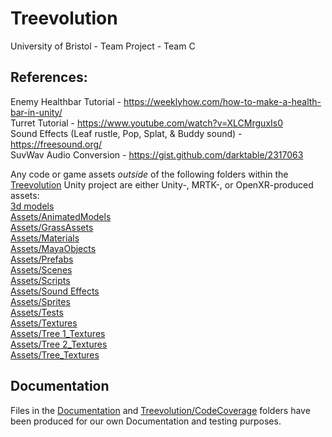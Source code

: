 # Treevolution
University of Bristol - Team Project - Team C


## References:
Enemy Healthbar Tutorial - https://weeklyhow.com/how-to-make-a-health-bar-in-unity/ <br>
Turret Tutorial - https://www.youtube.com/watch?v=XLCMrguxIs0 <br>
Sound Effects (Leaf rustle, Pop, Splat, & Buddy sound) - https://freesound.org/ <br>
SuvWav Audio Conversion - https://gist.github.com/darktable/2317063 <br>

Any code or game assets _outside_ of the following folders within the [Treevolution](/Treevolution) Unity project are either Unity-, MRTK-, or OpenXR-produced assets: <br>
[3d models](Treevolution/3d%20models) <br>
[Assets/AnimatedModels](Treevolution/Assets/AnimatedModels) <br>
[Assets/GrassAssets](Treevolution/Assets/GrassAssets) <br>
[Assets/Materials](Treevolution/Assets/Materials) <br>
[Assets/MayaObjects](Treevolution/Assets/MayaObjects) <br>
[Assets/Prefabs](Treevolution/Assets/Prefabs) <br>
[Assets/Scenes](Treevolution/Assets/Scenes) <br>
[Assets/Scripts](Treevolution/Assets/Scripts) <br>
[Assets/Sound Effects](Treevolution/Assets/Sound%20Effects) <br>
[Assets/Sprites](Treevolution/Assets/Sprites) <br>
[Assets/Tests](Treevolution/Assets/Tests) <br>
[Assets/Textures](Treevolution/Assets/Textures) <br>
[Assets/Tree 1_Textures](Treevolution/Assets/Tree%201_Textures) <br>
[Assets/Tree 2_Textures](Treevolution/Assets/Tree%202_Textures) <br>
[Assets/Tree_Textures](Treevolution/Assets/Tree_Textures) <br>

## Documentation
Files in the [Documentation](Documentation) and [Treevolution/CodeCoverage](Treevolution/CodeCoverage) folders have been produced for our own Documentation and testing purposes.
